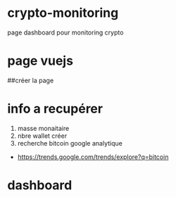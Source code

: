 # crypto-monitoring
page dashboard pour monitoring crypto

# page vuejs
##créer la page

# info a recupérer
1. masse monaitaire
2. nbre wallet créer
3. recherche bitcoin google analytique
 - https://trends.google.com/trends/explore?q=bitcoin


# dashboard

